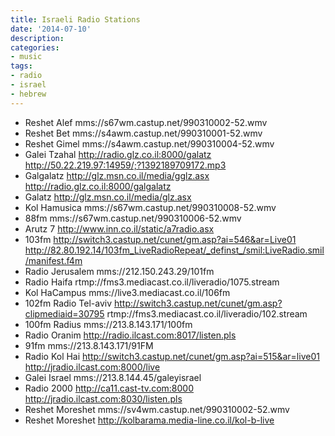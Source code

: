 ```yaml
---
title: Israeli Radio Stations
date: '2014-07-10'
description:
categories:
- music
tags:
- radio
- israel
- hebrew
---
```


- Reshet Alef           mms://s67wm.castup.net/990310002-52.wmv
- Reshet Bet            mms://s4awm.castup.net/990310001-52.wmv
- Reshet Gimel          mms://s4awm.castup.net/990310004-52.wmv
- Galei Tzahal          http://radio.glz.co.il:8000/galatz   http://50.22.219.97:14959/;?1392189709172.mp3
- Galgalatz             http://glz.msn.co.il/media/gglz.asx  http://radio.glz.co.il:8000/galgalatz
- Galatz                http://glz.msn.co.il/media/glz.asx
- Kol Hamusica          mms://s67wm.castup.net/990310008-52.wmv
- 88fm                  mms://s67wm.castup.net/990310006-52.wmv
- Arutz 7               http://www.inn.co.il/static/a7radio.asx
- 103fm                 http://switch3.castup.net/cunet/gm.asp?ai=546&ar=Live01   http://82.80.192.14/103fm_LiveRadioRepeat/_definst_/smil:LiveRadio.smil/manifest.f4m
- Radio Jerusalem       mms://212.150.243.29/101fm
- Radio Haifa           rtmp://fms3.mediacast.co.il/liveradio/1075.stream
- Kol HaCampus          mms://live3.mediacast.co.il/106fm
- 102fm Radio Tel-aviv  http://switch3.castup.net/cunet/gm.asp?clipmediaid=30795  rtmp://fms3.mediacast.co.il/liveradio/102.stream
- 100fm Radius          mms://213.8.143.171/100fm
- Radio Oranim          http://radio.ilcast.com:8017/listen.pls
- 91fm                  mms://213.8.143.171/91FM
- Radio Kol Hai         http://switch3.castup.net/cunet/gm.asp?ai=515&ar=live01   http://jradio.ilcast.com:8000/live
- Galei Israel          mms://213.8.144.45/galeyisrael
- Radio 2000            http://ca11.cast-tv.com:8000   http://jradio.ilcast.com:8030/listen.pls
- Reshet Moreshet       mms://sv4wm.castup.net/990310002-52.wmv
- Reshet Moreshet       http://kolbarama.media-line.co.il/kol-b-live
